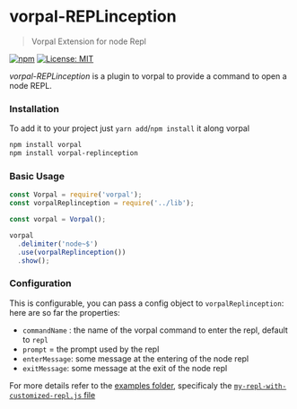# vorpal-REPLinception
> Vorpal Extension for node Repl

[![npm](https://img.shields.io/npm/v/vorpal-replinception.svg)](https://www.npmjs.com/package/vorpal-replinception)
[![License: MIT](https://img.shields.io/badge/License-MIT-blue.svg)](https://opensource.org/licenses/MIT)

*vorpal-REPLinception* is a plugin to vorpal to provide a command to open a node REPL.


### Installation

To add it to your project just `yarn add`/`npm install` it along vorpal

```bash
npm install vorpal
npm install vorpal-replinception
```

### Basic Usage
```js
const Vorpal = require('vorpal');
const vorpalReplinception = require('../lib');

const vorpal = Vorpal();

vorpal
  .delimiter('node~$')
  .use(vorpalReplinception())
  .show();
```

### Configuration

This is configurable, you can pass a config object to `vorpalReplinception`:
here are so far the properties:
- `commandName` : the name of the vorpal command to enter the repl, default to `repl`
- `prompt` = the prompt used by the repl
- `enterMessage`: some message at the entering of the node repl
- `exitMessage`: some message at the exit of the node repl

For more details refer to the [examples folder](./examples), specificaly the [`my-repl-with-customized-repl.js` file](./examples/my-repl-with-customized-repl.js)
